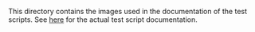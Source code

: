 This directory contains the images used in the documentation of the test scripts. 
See [here](../../Repository/Overlay/README.md) for the actual test script documentation. 

